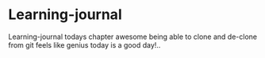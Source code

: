 # Learning-journal
Learning-journal
todays chapter awesome being able to clone and de-clone from git feels like genius
today is a good day!..
